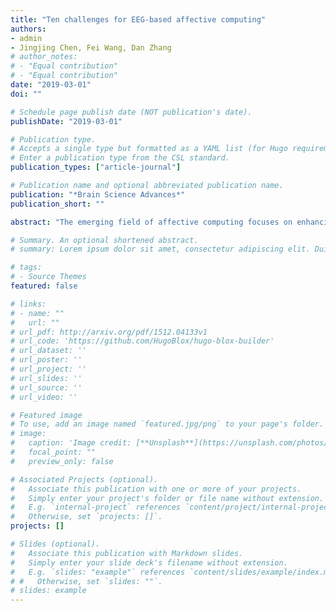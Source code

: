 ```yaml
---
title: "Ten challenges for EEG-based affective computing"
authors:
- admin
- Jingjing Chen, Fei Wang, Dan Zhang
# author_notes:
# - "Equal contribution"
# - "Equal contribution"
date: "2019-03-01"
doi: ""

# Schedule page publish date (NOT publication's date).
publishDate: "2019-03-01"

# Publication type.
# Accepts a single type but formatted as a YAML list (for Hugo requirements).
# Enter a publication type from the CSL standard.
publication_types: ["article-journal"]

# Publication name and optional abbreviated publication name.
publication: "*Brain Science Advances*"
publication_short: ""

abstract: "The emerging field of affective computing focuses on enhancing computers’ ability to understand and appropriately respond to people’s affective states in human-computer interactions, and has revealed significant potential for a wide spectrum of applications. Recently, the electroencephalography (EEG) based affective computing has gained increasing interest for its good balance between mechanistic exploration and real-world practical application. The present work reviewed ten theoretical and operational challenges for the existing affective computing researches from an interdisciplinary perspective of information technology, psychology, and neuroscience. On the theoretical side, we suggest that researchers should be well aware of the limitations of the commonly used emotion models, and be cautious about the widely accepted assumptions on EEG-emotion relationships as well as the transferability of findings based on different research paradigms. On the practical side, we propose several operational recommendations for the challenges about data collection, feature extraction, model implementation, online system design, as well as the potential ethical issues. The present review is expected to contribute to an improved understanding of EEG-based affective computing and promote further applications."

# Summary. An optional shortened abstract.
# summary: Lorem ipsum dolor sit amet, consectetur adipiscing elit. Duis posuere tellus ac convallis placerat. Proin tincidunt magna sed ex sollicitudin condimentum.

# tags:
# - Source Themes
featured: false

# links:
# - name: ""
#   url: ""
# url_pdf: http://arxiv.org/pdf/1512.04133v1
# url_code: 'https://github.com/HugoBlox/hugo-blox-builder'
# url_dataset: ''
# url_poster: ''
# url_project: ''
# url_slides: ''
# url_source: ''
# url_video: ''

# Featured image
# To use, add an image named `featured.jpg/png` to your page's folder. 
# image:
#   caption: 'Image credit: [**Unsplash**](https://unsplash.com/photos/jdD8gXaTZsc)'
#   focal_point: ""
#   preview_only: false

# Associated Projects (optional).
#   Associate this publication with one or more of your projects.
#   Simply enter your project's folder or file name without extension.
#   E.g. `internal-project` references `content/project/internal-project/index.md`.
#   Otherwise, set `projects: []`.
projects: []

# Slides (optional).
#   Associate this publication with Markdown slides.
#   Simply enter your slide deck's filename without extension.
#   E.g. `slides: "example"` references `content/slides/example/index.md`.
# #   Otherwise, set `slides: ""`.
# slides: example
---
```

<!-- 
{{% callout note %}}
Click the *Cite* button above to demo the feature to enable visitors to import publication metadata into their reference management software.
{{% /callout %}}

{{% callout note %}}
Create your slides in Markdown - click the *Slides* button to check out the example.
{{% /callout %}}

Add the publication's **full text** or **supplementary notes** here. You can use rich formatting such as including [code, math, and images](https://docs.hugoblox.com/content/writing-markdown-latex/). -->
